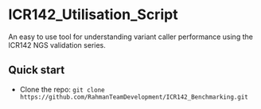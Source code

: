 # ICR142_Utilisation_Script
An easy to use tool for understanding variant caller performance using the ICR142 NGS validation series. 

## Quick start
- Clone the repo: `git clone https://github.com/RahmanTeamDevelopment/ICR142_Benchmarking.git`
